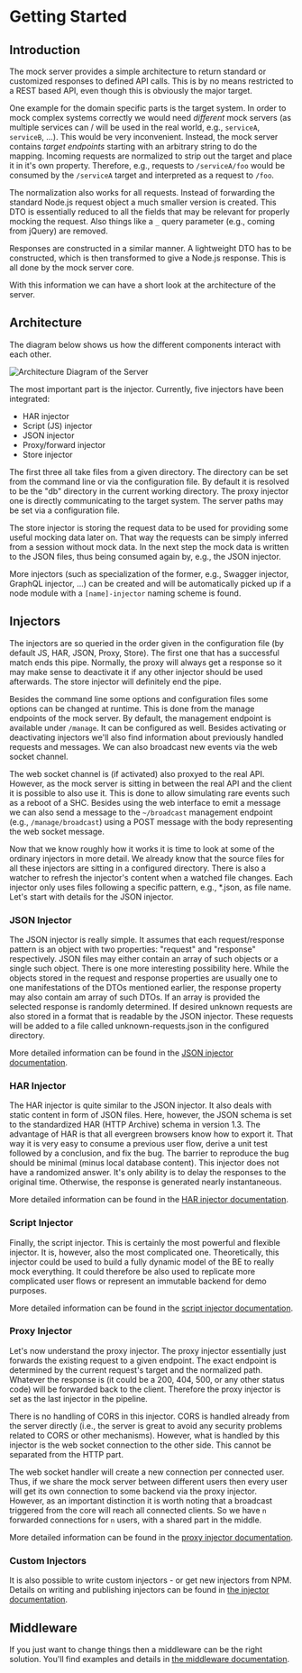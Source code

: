 # Getting Started

## Introduction

The mock server provides a simple architecture to return standard or customized responses to defined API calls. This is by no means restricted to a REST based API, even though this is obviously the major target.

One example for the domain specific parts is the target system. In order to mock complex systems correctly we would need *different* mock servers (as multiple services can / will be used in the real world, e.g., `serviceA`, `serviceB`, ...). This would be very inconvenient. Instead, the mock server contains *target endpoints* starting with an arbitrary string to do the mapping. Incoming requests are normalized to strip out the target and place it in it's own property. Therefore, e.g., requests to `/serviceA/foo` would be consumed by the `/serviceA` target and interpreted as a request to `/foo`.

The normalization also works for all requests. Instead of forwarding the standard Node.js request object a much smaller version is created. This DTO is essentially reduced to all the fields that may be relevant for properly mocking the request. Also things like a `_` query parameter (e.g., coming from jQuery) are removed.

Responses are constructed in a similar manner. A lightweight DTO has to be constructed, which is then transformed to give a Node.js response. This is all done by the mock server core.

With this information we can have a short look at the architecture of the server.

## Architecture

The diagram below shows us how the different components interact with each other.

![Architecture Diagram of the Server](images/diagram.png)

The most important part is the injector. Currently, five injectors have been integrated:

- HAR injector
- Script (JS) injector
- JSON injector
- Proxy/forward injector
- Store injector

The first three all take files from a given directory. The directory can be set from the command line or via the configuration file. By default it is resolved to be the "db" directory in the current working directory. The proxy injector one is directly communicating to the target system. The server paths may be set via a configuration file.

The store injector is storing the request data to be used for providing some useful mocking data later on. That way the requests can be simply inferred from a session without mock data. In the next step the mock data is written to the JSON files, thus being consumed again by, e.g., the JSON injector.

More injectors (such as specialization of the former, e.g., Swagger injector, GraphQL injector, ...) can be created and will be automatically picked up if a node module with a `[name]-injector` naming scheme is found.

## Injectors

The injectors are so queried in the order given in the configuration file (by default JS, HAR, JSON, Proxy, Store). The first one that has a successful match ends this pipe. Normally, the proxy will always get a response so it may make sense to deactivate it if any other injector should be used afterwards. The store injector will definitely end the pipe.

Besides the command line some options and configuration files some options can be changed at runtime. This is done from the manage endpoints of the mock server. By default, the management endpoint is available under `/manage`. It can be configured as well. Besides activating or deactivating injectors we'll also find information about previously handled requests and messages. We can also broadcast new events via the web socket channel.

The web socket channel is (if activated) also proxyed to the real API. However, as the mock server is sitting in between the real API and the client it is possible to also use it. This is done to allow simulating rare events such as a reboot of a SHC. Besides using the web interface to emit a message we can also send a message to the `~/broadcast` management endpoint (e.g., `/manage/broadcast`) using a POST message with the body representing the web socket message.

Now that we know roughly how it works it is time to look at some of the ordinary injectors in more detail. We already know that the source files for all these injectors are sitting in a configured directory. There is also a watcher to refresh the injector's content when a watched file changes. Each injector only uses files following a specific pattern, e.g., *.json, as file name. Let's start with details for the JSON injector.

### JSON Injector

The JSON injector is really simple. It assumes that each request/response pattern is an object with two properties: "request" and "response" respectively. JSON files may either contain an array of such objects or a single such object. There is one more interesting possibility here. While the objects stored in the request and response properties are usually one to one manifestations of the DTOs mentioned earlier, the response property may also contain am array of such DTOs. If an array is provided the selected response is randomly determined. If desired unknown requests are also stored in a format that is readable by the JSON injector. These requests will be added to a file called unknown-requests.json in the configured directory.

More detailed information can be found in the [JSON injector documentation](json-injector.md).

### HAR Injector

The HAR injector is quite similar to the JSON injector. It also deals with static content in form of JSON files. Here, however, the JSON schema is set to the standardized HAR (HTTP Archive) schema in version 1.3. The advantage of HAR is that all evergreen browsers know how to export it. That way it is very easy to consume a previous user flow, derive a unit test followed by a conclusion, and fix the bug. The barrier to reproduce the bug should be minimal (minus local database content). This injector does not have a randomized answer. It's only ability is to delay the responses to the original time. Otherwise, the response is generated nearly instantaneous.

More detailed information can be found in the [HAR injector documentation](har-injector.md).

### Script Injector

Finally, the script injector. This is certainly the most powerful and flexible injector. It is, however, also the most complicated one. Theoretically, this injector could be used to build a fully dynamic model of the BE to really mock everything. It could therefore be also used to replicate more complicated user flows or represent an immutable backend for demo purposes.

More detailed information can be found in the [script injector documentation](script-injector.md).

### Proxy Injector

Let's now understand the proxy injector. The proxy injector essentially just forwards the existing request to a given endpoint. The exact endpoint is determined by the current request's target and the normalized path. Whatever the response is (it could be a 200, 404, 500, or any other status code) will be forwarded back to the client. Therefore the proxy injector is set as the last injector in the pipeline.

There is no handling of CORS in this injector. CORS is handled already from the server directly (i.e., the server is great to avoid any security problems related to CORS or other mechanisms). However, what is handled by this injector is the web socket connection to the other side. This cannot be separated from the HTTP part.

The web socket handler will create a new connection per connected user. Thus, if we share the mock server between different users then every user will get its own connection to some backend via the proxy injector. However, as an important distinction it is worth noting that a broadcast triggered from the core will reach all connected clients. So we have `n` forwarded connections for `n` users, with a shared part in the middle.

More detailed information can be found in the [proxy injector documentation](proxy-injector.md).

### Custom Injectors

It is also possible to write custom injectors - or get new injectors from NPM. Details on writing and publishing injectors can be found in [the injector documentation](injectors.md).

## Middleware

If you just want to change things then a middleware can be the right solution. You'll find examples and details in [the middleware documentation](middleware.md).
